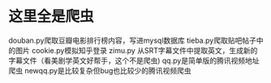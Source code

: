 # 这里全是爬虫
douban.py爬取豆瓣电影排行榜内容，写进mysql数据库
tieba.py爬取贴吧帖子中的图片
cookie.py模拟知乎登录
zimu.py 从SRT字幕文件中提取英文，生成新的字幕文件（看美剧学英文好帮手，这个不是爬虫)
qq.py是简单版的腾讯视频地址爬虫
newqq.py是比较复杂但bug也比较少的腾讯视频爬虫

